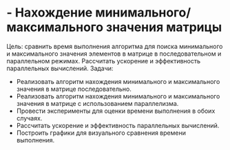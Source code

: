 # - Нахождение минимального/максимального значения матрицы
Цель: сравнить время выполнения алгоритма для поиска минимального и максимального значения элементов в матрице в последовательном и параллельном режимах. Рассчитать ускорение и эффективность параллельных вычислений.
Задачи:
- Реализовать алгоритм нахождения минимального и максимального значения в матрице последовательно.
- Реализовать алгоритм нахождения минимального и максимального значения в матрице с использованием параллелизма.
- Провести эксперименты для оценки времени выполнения в обоих случаях.
- Рассчитать ускорение и эффективность параллельных вычислений.
- Построить графики для визуального сравнения времени выполнения.
